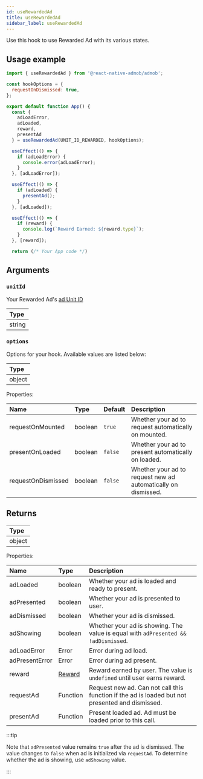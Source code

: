 ```yaml
---
id: useRewardedAd
title: useRewardedAd
sidebar_label: useRewardedAd
---
```


Use this hook to use Rewarded Ad with its various states.

## Usage example

```js
import { useRewardedAd } from '@react-native-admob/admob';

const hookOptions = {
  requestOnDismissed: true,
};

export default function App() {
  const {
    adLoadError,
    adLoaded,
    reward,
    presentAd
  } = useRewardedAd(UNIT_ID_REWARDED, hookOptions);

  useEffect(() => {
    if (adLoadError) {
      console.error(adLoadError);
    }
  }, [adLoadError]);

  useEffect(() => {
    if (adLoaded) {
      presentAd();
    }
  }, [adLoaded]);

  useEffect(() => {
    if (reward) {
      console.log(`Reward Earned: ${reward.type}`);
    }
  }, [reward]);

  return (/* Your App code */)
```

## Arguments

### `unitId`

Your Rewarded Ad's [ad Unit ID](https://support.google.com/admob/answer/7356431)

| Type   |
| :----- |
| string |

### `options`

Options for your hook. Available values are listed below:

| Type   |
| :----- |
| object |

Properties:

| Name               | Type    | Default | Description                                                   |
| :----------------- | :------ | :------ | :------------------------------------------------------------ |
| requestOnMounted   | boolean | `true`  | Whether your ad to request automatically on mounted.          |
| presentOnLoaded    | boolean | `false` | Whether your ad to present automatically on loaded.           |
| requestOnDismissed | boolean | `false` | Whether your ad to request new ad automatically on dismissed. |


## Returns

| Type   |
| :----- |
| object |

Properties:

| Name           | Type        | Description                                                                                     |
| :------------- | :---------- | :---------------------------------------------------------------------------------------------- |
| adLoaded       | boolean     | Whether your ad is loaded and ready to present.                                                 |
| adPresented    | boolean     | Whether your ad is presented to user.                                                           |
| adDismissed    | boolean     | Whether your ad is dismissed.                                                                   |
| adShowing      | boolean     | Whether your ad is showing. The value is equal with `adPresented && !adDismissed`.              |
| adLoadError    | Error       | Error during ad load.                                                                           |
| adPresentError | Error       | Error during ad present.                                                                        |
| reward         | [Reward](#) | Reward earned by user. The value is `undefined` until user earns reward.                        |
| requestAd      | Function    | Request new ad. Can not call this function if the ad is loaded but not presented and dismissed. |
| presentAd      | Function    | Present loaded ad. Ad must be loaded prior to this call.                                        |

:::tip

Note that `adPresented` value remains `true` after the ad is dismissed. The value changes to `false` when ad is initialized via `requestAd`. To determine whether the ad is showing, use `adShowing` value.

:::
